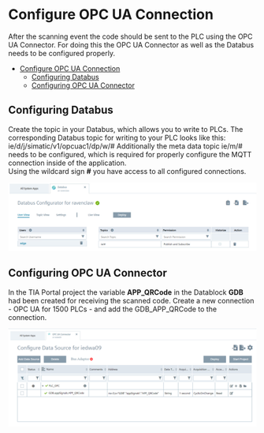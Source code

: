 # Configure OPC UA Connection

After the scanning event the code should be sent to the PLC using the OPC UA Connector. For doing this the OPC UA Connector as well as the Databus needs to be configured properly.

- [Configure OPC UA Connection](#configure-opc-ua-connection)
  - [Configuring Databus](#configuring-databus)
  - [Configuring OPC UA Connector](#configuring-opc-ua-connector)

## Configuring Databus

Create the topic in your Databus, which allows you to write to PLCs.
The corresponding Databus topic for writing to your PLC looks like this: ie/d/j/simatic/v1/opcuac1/dp/w/#
Additionally the meta data topic ie/m/# needs to be configured, which is required for properly configure the MQTT connection inside of the application. <br>
Using the wildcard sign **#** you have access to all configured connections.

![deploy VFC](./graphics/databus_config.png)

## Configuring OPC UA Connector

In the TIA Portal project the variable **APP_QRCode** in the Datablock **GDB** had been created for receiving the scanned code. Create a new connection - OPC UA for 1500 PLCs - and add the GDB_APP_QRCode to the connection.

![deploy VFC](./graphics/opcua_config.png)
